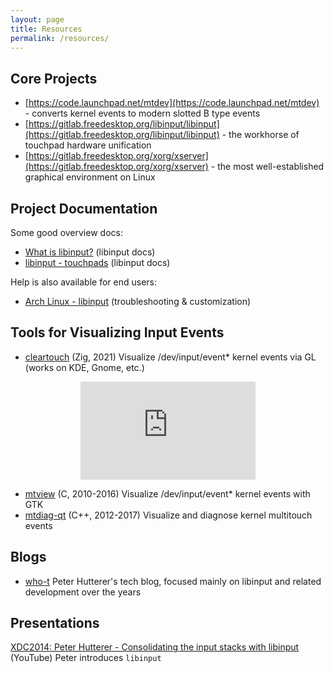 ```yaml
---
layout: page
title: Resources
permalink: /resources/
---
```


## Core Projects

- [https://code.launchpad.net/mtdev](https://code.launchpad.net/mtdev) - converts kernel events to modern slotted B type events
- [https://gitlab.freedesktop.org/libinput/libinput](https://gitlab.freedesktop.org/libinput/libinput) - the workhorse of touchpad hardware unification
- [https://gitlab.freedesktop.org/xorg/xserver](https://gitlab.freedesktop.org/xorg/xserver) - the most well-established graphical environment on Linux


## Project Documentation

Some good overview docs:

- [What is libinput?](https://wayland.freedesktop.org/libinput/doc/latest/what-is-libinput.html) (libinput docs)
- [libinput - touchpads](https://wayland.freedesktop.org/libinput/doc/latest/touchpads.html#touchpads) (libinput docs)

Help is also available for end users:

- [Arch Linux - libinput](https://wiki.archlinux.org/title/Libinput) (troubleshooting & customization)

## Tools for Visualizing Input Events

- [cleartouch](https://github.com/canadaduane/cleartouch) (Zig, 2021) Visualize /dev/input/event* kernel events via GL (works on KDE, Gnome, etc.)
<div style="text-align:center">
    <iframe width="280" height="157" src="https://www.youtube.com/embed/Cpn_lILPhEM" title="YouTube video player" frameborder="0" allow="accelerometer; autoplay; clipboard-write; encrypted-media; gyroscope; picture-in-picture" allowfullscreen></iframe>
</div>

- [mtview](https://github.com/whot/mtview) (C, 2010-2016) Visualize /dev/input/event* kernel events with GTK
- [mtdiag-qt](https://github.com/bentiss/mtdiag-qt) (C++, 2012-2017) Visualize and diagnose kernel multitouch events


## Blogs

- [who-t](https://who-t.blogspot.com/) Peter Hutterer's tech blog, focused mainly on libinput and related development over the years


## Presentations

[XDC2014: Peter Hutterer - Consolidating the input stacks with libinput](https://www.youtube.com/watch?v=vxhdba4RS8s)
(YouTube) Peter introduces `libinput`

